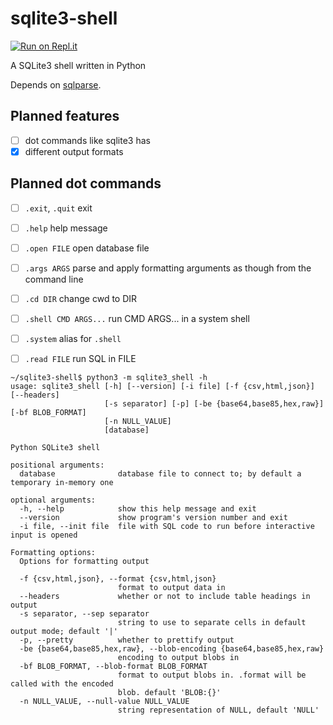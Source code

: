 # sqlite3-shell
[![Run on Repl.it](https://repl.it/badge/github/mrlegohead0x45/sqlite3-shell)](https://repl.it/github/mrlegohead0x45/sqlite3-shell)

A SQLite3 shell written in Python

Depends on [sqlparse](github.com/andialbrecht/sqlparse).

## Planned features
* [ ] dot commands like sqlite3 has
* [x] different output formats

## Planned dot commands
* [ ] `.exit`, `.quit` exit
* [ ] `.help` help message
* [ ] `.open FILE` open database file
* [ ] `.args ARGS` parse and apply formatting arguments as though from the command line
* [ ] `.cd DIR` change cwd to DIR
* [ ] `.shell CMD ARGS...` run CMD ARGS... in a system shell
* [ ] `.system` alias for `.shell`
* [ ] `.read FILE` run SQL in FILE 



```
~/sqlite3-shell$ python3 -m sqlite3_shell -h
usage: sqlite3_shell [-h] [--version] [-i file] [-f {csv,html,json}] [--headers]
                     [-s separator] [-p] [-be {base64,base85,hex,raw}] [-bf BLOB_FORMAT]
                     [-n NULL_VALUE]
                     [database]

Python SQLite3 shell

positional arguments:
  database              database file to connect to; by default a temporary in-memory one

optional arguments:
  -h, --help            show this help message and exit
  --version             show program's version number and exit
  -i file, --init file  file with SQL code to run before interactive input is opened

Formatting options:
  Options for formatting output

  -f {csv,html,json}, --format {csv,html,json}
                        format to output data in
  --headers             whether or not to include table headings in output
  -s separator, --sep separator
                        string to use to separate cells in default output mode; default '|'
  -p, --pretty          whether to prettify output
  -be {base64,base85,hex,raw}, --blob-encoding {base64,base85,hex,raw}
                        encoding to output blobs in
  -bf BLOB_FORMAT, --blob-format BLOB_FORMAT
                        format to output blobs in. .format will be called with the encoded
                        blob. default 'BLOB:{}'
  -n NULL_VALUE, --null-value NULL_VALUE
                        string representation of NULL, default 'NULL'
```
